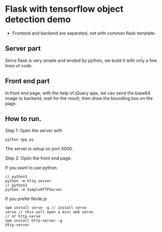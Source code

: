 # Flask with tensorflow object detection demo

- Frontend and backend are separated, not with common flask template. 

## Server part

Since flask is very simple and wroted by python, we build it with only a few lines of code.

## Front end part
In front end page, with the help of  jQuery ajax, we can send the base64 image to backend, wait for the result, then draw the bounding box on the page.


## How to run.
Step 1: Open the server with 
```
python app.py

```
The server is setup on port 5000.

Step 2: Open the front end page.

If you want to use python.
```
// python3
python -m http.server
// python2
python -m SimpleHTTPServer

```
If you prefer Node.js
```
npm install serve -g // install serve
serve // this will open a mini web serve
// or http-serve
npm install http-server -g
http-server
```

